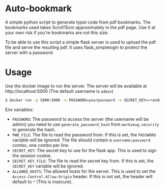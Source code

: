 # Auto-bookmark
A simple python script to generate typst code from pdf bookmarks.
The bookmarks used takes 5cmX15cm approximately in the pdf page.
Use it at your own risk if you're bookmarks are not this size.

To be able to use this script a simple flask server is used to upload the pdf file and serve the resulting pdf.
It uses flask_simplelogin to protect the server with a password.

# Usage
Use the docker image to run the server. The server will be available at http://localhost:5000 (The default username is `admin`)
```bash
$ docker run -p 5000:5000 -e PASSWORD=yourpassword -e SECRET_KEY=<random-key> -e ALLOWED_HOSTS=* -d --name auto-bookmark auto-bookmark
```
Env variables:
- `PASSWORD`: The password to access the server (the username will be admin) you need to use `generate_password_hash` from `werkzeug.security` to generate the hash.
- `PWD_FILE`: The file to read the password from. If this is set, the `PASSWORD` variable will be ignored. The file should contain a `username:password` combo, one combo per line.
- `SECRET_KEY`: The secret key to use for the flask app. This is used to sign the session cookie.
- `SECRET_KEY_FILE`: The file to read the secret key from. If this is set, the `SECRET_KEY` variable will be ignored.
- `ALLOWED_HOSTS`: The allowed hosts for the server. This is used to set the `Access-Control-Allow-Origin` header. If this is not set, the header will default to `*` (This is insecure).
